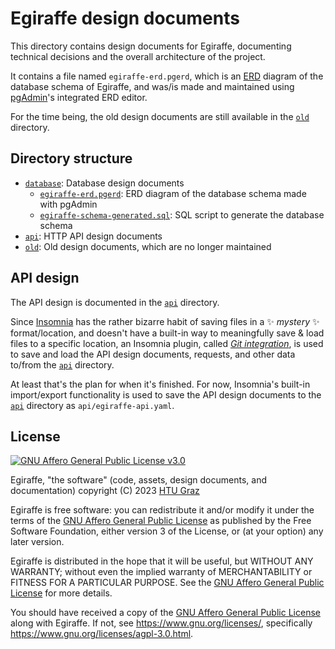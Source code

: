 # Egiraffe design documents

This directory contains design documents for Egiraffe, documenting technical decisions and the overall architecture of the project.

It contains a file named `egiraffe-erd.pgerd`, which is an [ERD](https://en.wikipedia.org/wiki/Entity%E2%80%93relationship_model) diagram of the database schema of Egiraffe, and was/is made and maintained using [pgAdmin](https://www.pgadmin.org/)'s integrated ERD editor.

For the time being, the old design documents are still available in the [`old`](old) directory.

## Directory structure

- [`database`](database): Database design documents
  - [`egiraffe-erd.pgerd`](database/egiraffe-erd.pgerd): ERD diagram of the database schema made with pgAdmin
  - [`egiraffe-schema-generated.sql`](database/egiraffe-schema-generated.sql): SQL script to generate the database schema
- [`api`](api): HTTP API design documents
- [`old`](old): Old design documents, which are no longer maintained

## API design

The API design is documented in the [`api`](api) directory.

Since [Insomnia](https://insomnia.rest/) has the rather bizarre habit of saving files in a ✨ _mystery_ ✨ format/location,
and doesn't have a built-in way to meaningfully save & load files to a specific location,
an Insomnia plugin, called [_Git integration_](https://github.com/Its-treason/insomnia-plugin-git-integration), is used to save
and load the API design documents, requests, and other data to/from the [`api`](api) directory.

At least that's the plan for when it's finished.
For now, Insomnia's built-in import/export functionality is used to save the API design documents to the [`api`](api) directory
as `api/egiraffe-api.yaml`.

<!--
### Working with the plugin

1. Open [Insomnia](https://insomnia.rest/)
2. Go to `Application` > `Preferences` > `Plugins`
3. Copy and paste `insomnia-plugin-free-sync` into the `npm package name` field
4. Click `Install Plugin`
5. Close the `Preferences` window
6. Open or create a collection called `Egiraffe v1 API`
   <!-- (its contents will be replaced/overwritten by the plugin) - ->
   (the import will create a duplicate collection, the old one can be deleted)
7. In the middle of the top bar, click the _Egiraffe v1 API_ dropdown
8. Click _Free sync: Configuration_
9. Paste `$REPO_ROOT/design/api`, where `$REPO_ROOT` is the root directory of the repository, into the path field
10. Close the dialog
11. Open the dropdown from step 7 again
12. Click
-->

## License

[![GNU Affero General Public License v3.0](https://www.gnu.org/graphics/agplv3-with-text-162x68.png)](https://www.gnu.org/licenses/agpl-3.0.html)

Egiraffe, "the software" (code, assets, design documents, and documentation) copyright (C) 2023 [HTU Graz](https://htugraz.at/)

Egiraffe is free software: you can redistribute it and/or modify it under the terms of the [GNU Affero General Public License](/LICENSE.md) as published by the Free Software Foundation, either version 3 of the License, or (at your option) any later version.

Egiraffe is distributed in the hope that it will be useful, but WITHOUT ANY WARRANTY; without even the implied warranty of MERCHANTABILITY or FITNESS FOR A PARTICULAR PURPOSE. See the [GNU Affero General Public License](/LICENSE.md) for more details.

You should have received a copy of the [GNU Affero General Public License](/LICENSE.md) along with Egiraffe. If not, see <https://www.gnu.org/licenses/>, specifically <https://www.gnu.org/licenses/agpl-3.0.html>.
